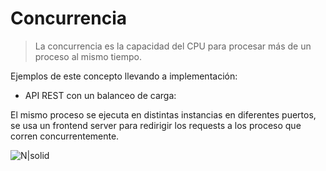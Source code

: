 # Concurrencia

> La concurrencia es la capacidad del CPU para procesar más de un proceso al mismo tiempo.

Ejemplos de este concepto llevando a implementación:

- API REST con un balanceo de carga:

El mismo proceso se ejecuta en distintas instancias en diferentes puertos, se usa un frontend server para redirigir los requests a los proceso que corren concurrentemente.


![N|solid](http://damiancipolat.com/webFiles/concurrencia_diagram_1.png)


